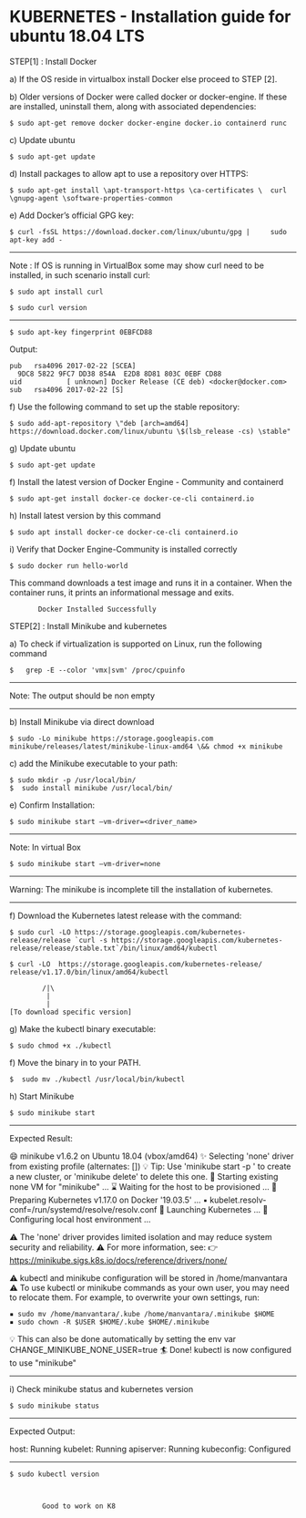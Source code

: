 # KUBERNETES - Installation guide for ubuntu 18.04 LTS


STEP[1] : Install Docker

a) If the OS reside in virtualbox install Docker  else proceed to STEP [2].

b) Older versions of Docker were called docker or docker-engine. 
   If these are installed, uninstall them, along with associated dependencies:

	$ sudo apt-get remove docker docker-engine docker.io containerd runc

c) Update ubuntu

	$ sudo apt-get update

d) Install packages to allow apt to use a repository over HTTPS:

	$ sudo apt-get install \apt-transport-https \ca-certificates \	curl \gnupg-agent \software-properties-common

e) Add Docker’s official GPG key:

	$ curl -fsSL https://download.docker.com/linux/ubuntu/gpg | 	sudo apt-key add -
--------------------------------------------------------------------------------------------------------------------------------------------------
Note : If OS is running in VirtualBox some may show curl need to be installed, in such scenario install curl:

	$ sudo apt install curl
	
	$ sudo curl version   
- - - - - - - - - - - - - - - - - - - - - - - - - - - - - - - - - - - - - - - - - - - - - - - - - - - - - - - - - - - - - - - - - - - - - - - - - - - -

	$ sudo apt-key fingerprint 0EBFCD88
   
Output: 
	
	pub   rsa4096 2017-02-22 [SCEA]
      9DC8 5822 9FC7 DD38 854A  E2D8 8D81 803C 0EBF CD88
	uid           [ unknown] Docker Release (CE deb) <docker@docker.com>
	sub   rsa4096 2017-02-22 [S]

f) Use the following command to set up the stable repository:	
	
	$ sudo add-apt-repository \"deb [arch=amd64] 	https://download.docker.com/linux/ubuntu \$(lsb_release -cs) \stable"

g) Update ubuntu

	$ sudo apt-get update

f) Install the latest version of Docker Engine - Community and containerd

	$ sudo apt-get install docker-ce docker-ce-cli containerd.io

h) Install latest version by this command

	$ sudo apt install docker-ce docker-ce-cli containerd.io

i) Verify that Docker Engine-Community is installed correctly                          

	$ sudo docker run hello-world

This command downloads a test image and runs it in a container. When the container runs, it prints an informational message and exits.

		   Docker Installed Successfully


STEP[2] : Install Minikube and kubernetes

a) To check if virtualization is supported on Linux, run the following command 

	$   grep -E --color 'vmx|svm' /proc/cpuinfo
- - - - - - - - - - - - - - - - - - - - - - - - - - - - - - - - - - - - - - - - - - - - - - - - - - - - - - - - - - - - - - - - - - - - - - - - - - - - - - - - - - - - - - - - - - - - - - - - - - - - - 
Note: The output should be non empty
- - - - - - - - - - - - - - - - - - - - - - - - - - - - - - - - - - - - - - - - - - - - - - - - - - - - - - - - - - - - - - - - - - - - - - - - - - - - - - - - - - - - - - - - - - - - - - - - - - - - - 

b) Install Minikube via direct download

	$ sudo -Lo minikube https://storage.googleapis.com minikube/releases/latest/minikube-linux-amd64 \&& chmod +x minikube 

c) add the Minikube executable to your path:

	$ sudo mkdir -p /usr/local/bin/
	$  sudo install minikube /usr/local/bin/

e) Confirm Installation:

	$ sudo minikube start –vm-driver=<driver_name>
- - - - - - - - - - - - - - - - - - - - - - - - - - - - - - - - - - - - - - - - - - - - - - - - - - - - - - - - - - - - - - - - - - - - - - - - - - - - - - - - - - - - - - - - - - - - - - - - - - - - - 
Note: In virtual Box

	$ sudo minikube start –vm-driver=none
- - - - - - - - - - - - - - - - - - - - - - - - - - - - - - - - - - - - - - - - - - - - - - - - - - - - - - - - - - - - - - - - - - - - - - - - - - - - - - - - - - - - - - - - - - - - - - - - - - - - - 

Warning: The minikube is incomplete till the installation of kubernetes.

- - - - - - - - - - - - - - - - - - - - - - - - - - - - - - - - - - - - - - - - - - - - - - - - - - - - - - - - - - - - - - - - - - - - - - - - - - - - - - - - - - - - - - - - - - - - - - - - - - - - - 

f) Download the Kubernetes latest release with the command:

	$ sudo curl -LO https://storage.googleapis.com/kubernetes-release/release `curl -s https://storage.googleapis.com/kubernetes-release/release/stable.txt`/bin/linux/amd64/kubectl
 
	$ curl -LO  https://storage.googleapis.com/kubernetes-release/  release/v1.17.0/bin/linux/amd64/kubectl  
		
			/|\
			 |
			 |
	[To download specific version]

g) Make the kubectl binary executable:

	$ sudo chmod +x ./kubectl

f) Move the binary in to your PATH.

	$  sudo mv ./kubectl /usr/local/bin/kubectl

h) Start Minikube 

	$ sudo minikube start
- - - - - - - - - - - - - - - - - - - - - - - - - - - - - - - - - - - - - - - - - - - - - - - - - - - - - - - - - - - - - - - - - - - - - - - - - - - - - - - - - - - - - - - - - - - - - - - - - - - - - 
Expected Result:

😄  minikube v1.6.2 on Ubuntu 18.04 (vbox/amd64)
✨  Selecting 'none' driver from existing profile (alternates: [])
💡  Tip: Use 'minikube start -p <name>' to create a new cluster, or 'minikube delete' to delete this one.
🔄  Starting existing none VM for "minikube" ...
⌛  Waiting for the host to be provisioned ...
🐳  Preparing Kubernetes v1.17.0 on Docker '19.03.5' ...
    ▪ kubelet.resolv-conf=/run/systemd/resolve/resolv.conf
🚀  Launching Kubernetes ... 
🤹  Configuring local host environment ...

⚠️  The 'none' driver provides limited isolation and may reduce system security and reliability.
⚠️  For more information, see:
👉  https://minikube.sigs.k8s.io/docs/reference/drivers/none/

⚠️  kubectl and minikube configuration will be stored in /home/manvantara
⚠️  To use kubectl or minikube commands as your own user, you may need to relocate them. For example, to overwrite your own settings, run:

    ▪ sudo mv /home/manvantara/.kube /home/manvantara/.minikube $HOME
    ▪ sudo chown -R $USER $HOME/.kube $HOME/.minikube

💡  This can also be done automatically by setting the env var CHANGE_MINIKUBE_NONE_USER=true
🏄  Done! kubectl is now configured to use "minikube"
- - - - - - - - - - - - - - - - - - - - - - - - - - - - - - - - - - - - - - - - - - - - - - - - - - - - - - - - - - - - - - - - - - - - - - - - - - - - - - - - - - - - - - - - - - - - - - - - - - - - - 

i) Check minikube status and kubernetes version

	$ sudo minikube status
- - - - - - - - - - - - - - - - - - - - - - - - - - - - - - - - - - - - - - - - - - - - - - - - - - - - - - - - - - - - - - - - - - - - - - - - - - - - - - - - - - - - - - - - - - - - - - - - - - - - - 
Expected Output:

host: Running
kubelet: Running
apiserver: Running
kubeconfig: Configured
- - - - - - - - - - - - - - - - - - - - - - - - - - - - - - - - - - - - - - - - - - - - - - - - - - - - - - - - - - - - - - - - - - - - - - - - - - - - - - - - - - - - - - - - - - - - - - - - - - - - - 

	$ sudo kubectl version


	
			Good to work on K8 


